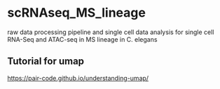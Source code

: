# scRNAseq_MS_lineage
raw data processing pipeline and single cell data analysis for single cell RNA-Seq and ATAC-seq in MS lineage in C. elegans

## Tutorial for umap
https://pair-code.github.io/understanding-umap/


